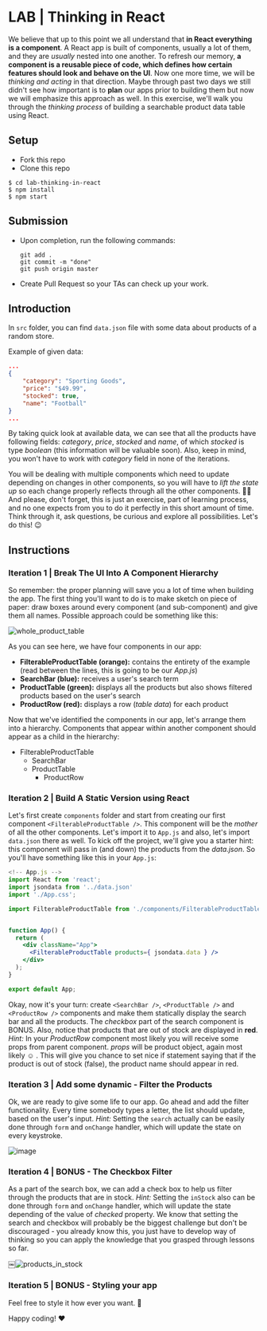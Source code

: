 

# LAB | Thinking in React

<!-- ![image](https://media.giphy.com/media/AnRrZMk7NNf4oF8IzS/giphy.gif) -->

We believe that up to this point we all understand that **in React everything is a component**. A React app is built of components, usually a lot of them, and they are _usually_ nested into one another. To refresh our memory, **a component is a reusable piece of code, which defines how certain features should look and behave on the UI**.
Now one more time, we will be _thinking and acting_ in that direction. Maybe through past two days we still didn't see how important is to **plan** our apps prior to building them but now we will emphasize this approach as well.
In this exercise, we'll walk you through the _thinking process_ of building a searchable product data table using React.

## Setup

- Fork this repo
- Clone this repo

```shell
$ cd lab-thinking-in-react
$ npm install
$ npm start
```

## Submission

- Upon completion, run the following commands:

  ```
  git add .
  git commit -m "done"
  git push origin master
  ```

- Create Pull Request so your TAs can check up your work.

## Introduction

In `src` folder, you can find `data.json` file with some data about products of a random store.

Example of given data:

```json
...
{
    "category": "Sporting Goods",
    "price": "$49.99",
    "stocked": true,
    "name": "Football"
}
...

```

By taking quick look at available data, we can see that all the products have following fields: _category_, _price_, _stocked_ and _name_, of which _stocked_ is type _boolean_ (this information will be valuable soon). Also, keep in mind, you won't have to work with _category_ field in none of the iterations.

You will be dealing with multiple components which need to update depending on changes in other components, so you will have to _lift the state up_ so each change properly reflects through all the other components.
🙏🏻 And please, don't forget, this is just an exercise, part of learning process, and no one expects from you to do it perfectly in this short amount of time. Think through it, ask questions, be curious and explore all possibilities. Let's do this! :wink:

## Instructions

### Iteration 1 | Break The UI Into A Component Hierarchy

So remember: the proper planning will save you a lot of time when building the app. The first thing you'll want to do is to make sketch on piece of paper: draw boxes around every component (and sub-component) and give them all names.
Possible approach could be something like this:

<!-- ![image](https://user-images.githubusercontent.com/23629340/42808309-54d1594a-89b3-11e8-9df3-450127e4459e.png) -->

![whole_product_table](https://s3-eu-west-1.amazonaws.com/ih-materials/uploads/upload_e51857195e0f883bc5514619c231a02f.jpg)

As you can see here, we have four components in our app:

- **FilterableProductTable (orange):** contains the entirety of the example (read between the lines, this is going to be our _App.js_)
- **SearchBar (blue):** receives a user's search term
- **ProductTable (green):** displays all the products but also shows filtered products based on the user's search
- **ProductRow (red):** displays a row (_table data_) for each product

Now that we've identified the components in our app, let's arrange them into a hierarchy. Components that appear within another component should appear as a child in the hierarchy:

- FilterableProductTable
  - SearchBar
  - ProductTable
    - ProductRow

### Iteration 2 | Build A Static Version using React

Let's first create `components` folder and start from creating our first component `<FilterableProductTable />`. This component will be the _mother_ of all the other components. Let's import it to `App.js` and also, let's import `data.json` there as well. To kick off the project, we'll give you a starter hint: this component will pass in (and down) the products from the _data.json_. So you'll have something like this in your `App.js`:

```jsx
<!-- App.js -->
import React from 'react';
import jsondata from '../data.json'
import './App.css';

import FilterableProductTable from './components/FilterableProductTable';


function App() {
  return (
    <div className="App">
      <FilterableProductTable products={ jsondata.data } />
    </div>
  );
}

export default App;
```

Okay, now it's your turn: create `<SearchBar />`, `<ProductTable />` and `<ProductRow />` components and make them statically display the search bar and all the products. The _checkbox_ part of the search component is BONUS.
Also, notice that products that are out of stock are displayed in **red**. _Hint:_ In your _ProductRow_ component most likely you will receive some props from parent component. _props_ will be product object, again most likely :relaxed: . This will give you chance to set nice if statement saying that if the product is out of stock (false), the product name should appear in red.

<!-- ![image](https://user-images.githubusercontent.com/23629340/42808421-95a78a66-89b3-11e8-85c1-3246127a7f1a.png) -->

### Iteration 3 | Add some dynamic - Filter the Products

Ok, we are ready to give some life to our app. Go ahead and add the filter functionality. Every time somebody types a letter, the list should update, based on the user's input.
_Hint:_ Setting the `search` actually can be easily done through `form` and `onChange` handler, which will update the state on every keystroke.

![image](https://media.giphy.com/media/AnRrZMk7NNf4oF8IzS/giphy.gif)

### Iteration 4 | BONUS - The Checkbox Filter

As a part of the search box, we can add a check box to help us filter through the products that are in stock.
_Hint:_ Setting the `inStock` also can be done through `form` and `onChange` handler, which will update the state depending of the value of _checked_ property.
We know that setting the search and checkbox will probably be the biggest challenge but don't be discouraged - you already know this, you just have to develop way of thinking so you can apply the knowledge that you grasped through lessons so far.

￼![products_in_stock](https://s3-eu-west-1.amazonaws.com/ih-materials/uploads/upload_bda46746e1a2efec4f4b0c16117842ea.png)

### Iteration 5 | BONUS - Styling your app

Feel free to style it how ever you want. :art:

Happy coding! :heart:
